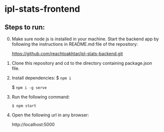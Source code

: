# ipl-stats-frontend

## Steps to run:

0. Make sure node js is installed in your machine. Start the backend app 
    by following the instructions in README.md file of the repository:
    
    https://github.com/reachtoakhtar/ipl-stats-backend.git
    
1. Clone this repository and cd to the directory containing package.json file.

2. Install dependencies:
    $ `npm i`
    
    $ `npm i -g serve`

2. Run the following command:
    
    `$ npm start`
    
3. Open the following url in any browser:
    
    http://localhost:5000  
